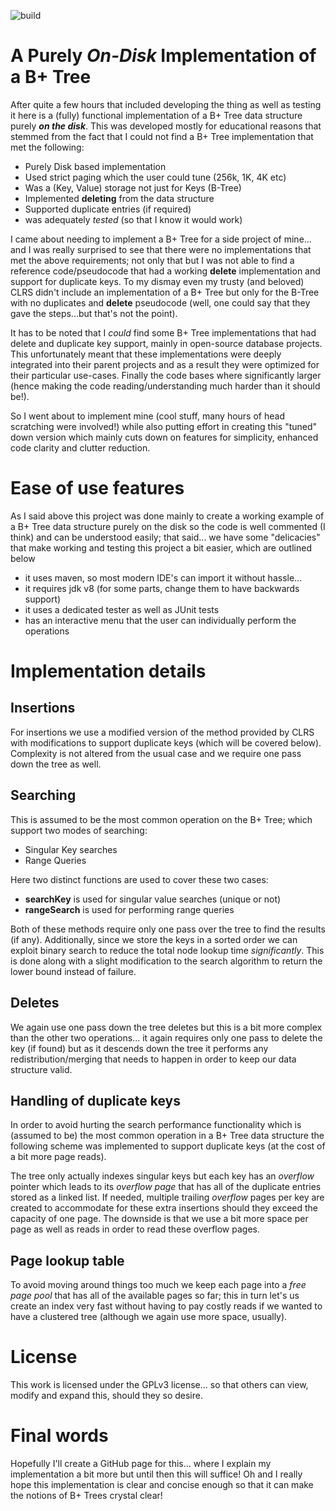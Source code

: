 ![build](https://travis-ci.org/andylamp/BPlusTree.svg?branch=master)

# A Purely *On-Disk*  Implementation of a B+ Tree


After quite a few hours that included developing the thing as well as testing it here is
a (fully) functional implementation of a B+ Tree data structure purely ***on the disk***. 
This was developed mostly for educational reasons that stemmed from the fact that I could not
 find a B+ Tree implementation that met the following:
 
 * Purely Disk based implementation
 * Used strict paging which the user could tune (256k, 1K, 4K etc)
 * Was a (Key, Value) storage not just for Keys (B-Tree)
 * Implemented **deleting** from the data structure
 * Supported duplicate entries (if required)
 * was adequately *tested* (so that I know it would work)
 
I came about needing to implement a B+ Tree for a side project of mine... and I was really
surprised to see that there were no implementations that met the above requirements; not only
that but I was not able to find a reference code/pseudocode that had a working **delete**
implementation and support for duplicate keys. To my dismay even my trusty (and beloved) 
CLRS didn't include an implementation of a B+ Tree but only for the B-Tree with no duplicates 
and **delete** pseudocode (well, one could say that they gave the steps...but that's 
not the point).

It has to be noted that I *could* find some B+ Tree implementations that had delete and duplicate
 key support, mainly in open-source database projects. This unfortunately meant that these
 implementations  were deeply integrated into their parent projects and as a result they were
 optimized for their particular use-cases. Finally the code bases where significantly larger
 (hence making the code reading/understanding much harder than it should be!).

So I went about to implement mine (cool stuff, many hours of head scratching were involved!) 
while also putting effort in creating this "tuned" down version which mainly cuts down on 
features for simplicity, enhanced code clarity and clutter reduction.


# Ease of use features
  
  
 As I said above this project was done mainly to create a working example of a B+ Tree data
 structure purely on the disk so the code is well commented (I think) and can be understood
 easily; that said... we have some "delicacies" that make working and testing this project
 a bit easier, which are outlined below
 
 * it uses maven, so most modern IDE's can import it without hassle...
 * it requires jdk v8 (for some parts, change them to have backwards support)
 * it uses a dedicated tester as well as JUnit tests
 * has an interactive menu that the user can individually perform the operations
 
 
# Implementation details

## Insertions

For insertions we use a modified version of the method provided by CLRS with modifications to
support duplicate keys (which will be covered below). Complexity is not altered from the
usual case and we require one pass down the tree as well.

## Searching

This is assumed to be the most common operation on the B+ Tree; which support two modes of
searching:

* Singular Key searches
* Range Queries

Here two distinct functions are used to cover these two cases:

* **searchKey** is used for singular value searches (unique or not)
* **rangeSearch** is used for performing range queries

Both of these methods require only one pass over the tree to find the results (if any). Additionally, since
we store the keys in a sorted order we can exploit binary search to reduce the total node lookup time *significantly*.
This is done along with a slight modification to the search algorithm to return the lower bound instead of failure.

## Deletes

We again use one pass down the tree deletes but this is a bit more complex than the other
two operations... it again requires only one pass to delete the key (if found) but as it
descends down the tree it performs any redistribution/merging that needs to happen in 
order to keep our data structure valid.

## Handling of duplicate keys

In order to avoid hurting the search performance functionality which is (assumed to be) 
the most common operation in a B+ Tree data structure the following scheme was 
implemented to support duplicate keys (at the cost of a bit more page reads). 

The tree only actually indexes singular keys but each key has an *overflow* pointer 
which leads to its *overflow page* that has all of the duplicate entries stored as a 
linked list. If needed, multiple trailing *overflow* pages per key are created to 
accommodate for these extra insertions should they exceed the capacity of one page. 
The downside is that we use a bit more space per page as well as reads in order to 
read these overflow pages.

## Page lookup table

To avoid moving around things too much we keep each page into a *free page pool* that has
all of the available pages so far; this in turn let's us create an index very fast
without having to pay costly reads if we wanted to have a clustered tree (although
we again use more space, usually).

# License

This work is licensed under the GPLv3 license... so that others can view, modify and expand this,
should they so desire.

# Final words

Hopefully I'll create a GitHub page for this... where I explain my implementation a bit 
more but until then this will suffice! Oh and I really hope this implementation is clear
 and concise enough so that it can make the notions of B+ Trees crystal clear!
